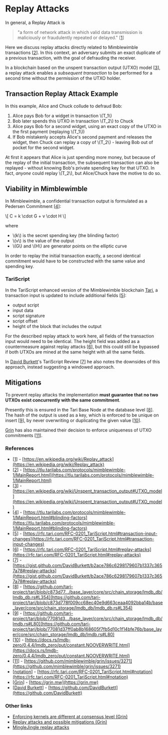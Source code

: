# Replay Attacks

In general, a Replay Attack is

> "a form of network attack in which valid data transmission is maliciously or fraudulently repeated or delayed." [[1]]

Here we discuss replay attacks directly related to Mimblewimble transactions [[2]]. In this context, an adversary submits an exact duplicate of a previous transaction, with the goal of defrauding the receiver.

In a blockchain based on the unspent transaction output (UTXO) model [[3]], a replay attack enables a _subsequent transaction_ to be performed for a second time without the permission of the UTXO holder.
## Transaction Replay Attack Example

In this example, Alice and Chuck collude to defraud Bob:

1. Alice pays Bob for a widget in transaction \\(T_1\\)
2. Bob later spends this UTXO in transaction \\(T_2\\) to Chuck
3. Alice pays Bob for a second widget, using an exact copy of the UTXO in the first payment (replaying \\(T_1\\))
4. If Bob mistakenly accepts Alice's second payment and releases the widget, then Chuck can replay a copy of \\(T_2\\) - leaving Bob out of pocket for the second widget.

At first it appears that Alice is just spending more money, but because of the replay of the initial transaction, the subsequent transaction can also be replayed - without knowing Bob's private spending key for that UTXO. In fact, _anyone_ could replay \\(T_2\\), but Alice/Chuck have the motive to do so.

## Viability in Mimblewimble

In Mimblewimble, a confidential transaction output is formulated as a Pedersen Commitment [[4]]:

\\[ C = k \cdot G + v \cdot H \\]

where

- \\(k\\) is the secret spending key (the blinding factor)
- \\(v\\) is the value of the output
- \\(G\\) and \\(H\\) are generator points on the elliptic curve

In order to replay the initial transaction exactly, a second identical commitment would have to be constructed with the same value and spending key.

### TariScript

In the TariScript enhanced version of the Mimblewimble blockchain [Tari](https://tari.com), a transaction input is updated to include additional fields [[5]]:

- output script
- input data
- script signature
- script offset
- height of the block that includes the output

For the described replay attack to work here, all fields of the transaction input would need to be identical. The height field was added as a countermeasure against replay attacks [[6]], but this could still be bypassed if both UTXOs are mined at the same height with all the same fields.

In [David Burkett]'s TariScript Review [[7]] he also notes the downsides of this approach, instead suggesting a windowed approach.

## Mitigations

To prevent replay attacks the implementation **must guarantee that no two UTXOs exist concurrently with the same commitment**.

Presently this is ensured in the Tari Base Node at the database level [[8]]. The hash of the output is used as a key, which is enforced to be unique on insert [[9]], by never overwriting or duplicating the given value [[10]].

[Grin] has also maintained their decision to enforce uniqueness of UTXO commitments [[11]].


### References

- [[1]] - [https://en.wikipedia.org/wiki/Replay_attack](https://en.wikipedia.org/wiki/Replay_attack)
- [[2]] - [https://tlu.tarilabs.com/protocols/mimblewimble-1/MainReport.html](https://tlu.tarilabs.com/protocols/mimblewimble-1/MainReport.html)
- [[3]] - [https://en.wikipedia.org/wiki/Unspent_transaction_output#UTXO_model](https://en.wikipedia.org/wiki/Unspent_transaction_output#UTXO_model)
- [[4]] - [https://tlu.tarilabs.com/protocols/mimblewimble-1/MainReport.html#blinding-factors](https://tlu.tarilabs.com/protocols/mimblewimble-1/MainReport.html#blinding-factors)
- [[5]] - [https://rfc.tari.com/RFC-0201_TariScript.html#transaction-input-changes](https://rfc.tari.com/RFC-0201_TariScript.html#transaction-input-changes)
- [[6]] - [https://rfc.tari.com/RFC-0201_TariScript.html#replay-attacks](https://rfc.tari.com/RFC-0201_TariScript.html#replay-attacks)
- [[7]] - [https://gist.github.com/DavidBurkett/b2ace786c6298179607b1337c3657a78#replay-attacks](https://gist.github.com/DavidBurkett/b2ace786c6298179607b1337c3657a78#replay-attacks)
- [[8]] - [https://github.com/tari-project/tari/blob/c873d77.../base_layer/core/src/chain_storage/lmdb_db/lmdb_db.rs#L354](https://github.com/tari-project/tari/blob/c873d778f009cc68ec40e9d663ceaa4092bba14b/base_layer/core/src/chain_storage/lmdb_db/lmdb_db.rs#L354)
- [[9]] - [https://github.com/tari-project/tari/blob/77081d3.../base_layer/core/src/chain_storage/lmdb_db/lmdb.rs#L80](https://github.com/tari-project/tari/blob/77081d37ff0ab8b168605f7fb5d10c1f14bfe76b/base_layer/core/src/chain_storage/lmdb_db/lmdb.rs#L80)
- [[10]] - [https://docs.rs/lmdb-zero/0.4.4/lmdb_zero/put/constant.NOOVERWRITE.html](https://docs.rs/lmdb-zero/0.4.4/lmdb_zero/put/constant.NOOVERWRITE.html)
- [[11]] - [https://github.com/mimblewimble/grin/issues/3271](https://github.com/mimblewimble/grin/issues/3271)
- [[notation]] - [https://rfc.tari.com/RFC-0201_TariScript.html#notation](https://rfc.tari.com/RFC-0201_TariScript.html#notation)
- [[Grin]] - [https://grin.mw](https://grin.mw)
- [[David Burkett]] - [https://github.com/DavidBurkett](https://github.com/DavidBurkett)

### Other links

- [Enforcing kernels are different at consensus level (Grin)](https://forum.grin.mw/t/enforcing-that-all-kernels-are-different-at-consensus-level/7368)
- [Replay attacks and possible mitigations (Grin)](https://forum.grin.mw/t/replay-attacks-and-possible-mitigations/7415)
- [MingleJingle replay attacks](https://gist.github.com/tevador/f3a66a2f15a8a3a04a1dde1ea65f9205#55-replay-attacks)

[1]: https://en.wikipedia.org/wiki/Replay_attack
[2]: https://tlu.tarilabs.com/protocols/mimblewimble-1/MainReport.html
[3]: https://en.wikipedia.org/wiki/Unspent_transaction_output#UTXO_model
[4]: https://tlu.tarilabs.com/protocols/mimblewimble-1/MainReport.html#blinding-factors
[5]: https://rfc.tari.com/RFC-0201_TariScript.html#transaction-input-changes
[6]: https://rfc.tari.com/RFC-0201_TariScript.html#replay-attacks
[7]: https://gist.github.com/DavidBurkett/b2ace786c6298179607b1337c3657a78#replay-attacks
[8]: https://github.com/tari-project/tari/blob/c873d778f009cc68ec40e9d663ceaa4092bba14b/base_layer/core/src/chain_storage/lmdb_db/lmdb_db.rs#L354
[9]: https://github.com/tari-project/tari/blob/77081d37ff0ab8b168605f7fb5d10c1f14bfe76b/base_layer/core/src/chain_storage/lmdb_db/lmdb.rs#L80
[10]: https://docs.rs/lmdb-zero/0.4.4/lmdb_zero/put/constant.NOOVERWRITE.html
[11]: https://github.com/mimblewimble/grin/issues/3271
[notation]: https://rfc.tari.com/RFC-0201_TariScript.html#notation
[Grin]: https://grin.mw
[David Burkett]: https://github.com/DavidBurkett


<!-- #### TariScript Notation

| Field             | Symbol                  | Definition                                                                                                                                    |
| :---------------- | :---------------------- | :-------------------------------------------------------------------------------------------------------------------------------------------- |
| Serialized script | \\( \alpha_i \\)        | An output script for output _i_, serialised to binary                                                                                         |
| Input data        | \\( \theta_i \\)        | The serialised input for script \\( \alpha_i \\)                                                                                              |
| Height            | \\( h_i \\)             | Block height that UTXO \\(i\\) was previously mined.                                                                                          |
| Script signature  | \\( s\_{Si} \\)         | A script signature for output \\( i \\). \\( s*{Si} = r*{Si} + k\_{Si}\mathrm{H}\bigl({R_i \Vert \alpha_i \Vert \theta_i \Vert h_i}\bigr) \\) |
| Script offset     | \\( k_{Oi}\, K_{Oi} \\) | The private - public keypair for the UTXO offset key.                                                                                         |

Capital letter subscripts, _R_ and _S_ refer to a UTXO _receiver_ and _script_ respectively.

See [notation] in RFC-0201 for any changes. -->
